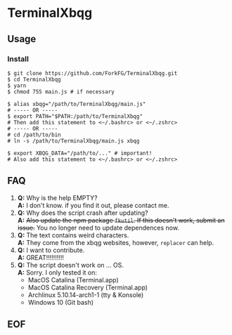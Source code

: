 # TerminalXbqg

## Usage

### Install

```plain
$ git clone https://github.com/ForkFG/TerminalXbqg.git
$ cd TerminalXbqg
$ yarn
$ chmod 755 main.js # if necessary

$ alias xbqg="/path/to/TerminalXbqg/main.js"
# ----- OR -----
$ export PATH="$PATH:/path/to/TerminalXbqg"
# Then add this statement to <~/.bashrc> or <~/.zshrc>
# ----- OR -----
# cd /path/to/bin
# ln -s /path/to/TerminalXbqg/main.js xbqg

$ export XBQG_DATA="/path/to/..." # important!
# Also add this statement to <~/.bashrc> or <~/.zshrc>
```

## FAQ

1.	**Q:** Why is the help EMPTY?  
	**A:** I don't know. if you find it out, please contact me.
2.	**Q:** Why does the script crash after updating?  
	**A:** ~~Also update the npm package `fkutil`. If this doesn't work, submit an issue.~~  You no longer need to update dependences now.
3.	**Q:** The text contains weird characters.  
	**A:** They come from the xbqg websites, however, `replacer` can help.
4.	**Q:** I want to contribute.  
	**A:** GREAT!!!!!!!!!!
5.	**Q:** The script doesn't work on ... OS.  
	**A:** Sorry. I only tested it on:
	- MacOS Catalina (Terminal.app)
	- MacOS Catalina Recovery (Terminal.app)
	- Archlinux 5.10.14-arch1-1 (tty & Konsole)
	- Windows 10 (Git bash)

## EOF

